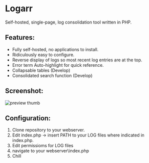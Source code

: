 # Logarr

Self-hosted, single-page, log consolidation tool written in PHP.


## Features:

 - Fully self-hosted, no applications to install.
 - Ridiculously easy to configure.
 - Reverse display of logs so most recent log entries are at the top.
 - Error term Auto-highlight for quick reference.
 - Collapsable tables (Develop)
 - Consolidated search function (Develop)
 
 
## Screenshot:

![preview thumb](http://i.imgur.com/nW5oD2G.png)



## Configuration:

1) Clone repository to your webserver.
2) Edit index.php -> insert PATH to your LOG files where indicated in index.php. 
3) Edit permissioms for LOG files
4) navigate to your webserver\index.php 
5) Chill
